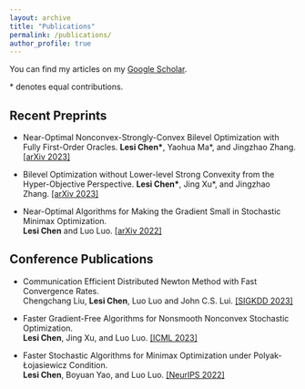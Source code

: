 ```yaml
---
layout: archive
title: "Publications"
permalink: /publications/
author_profile: true
---
```


You can find my articles on my [Google Scholar](https://scholar.google.com/citations?user=ynGzhugAAAAJ&hl=en&oi=ao). 

 \* denotes equal contributions.

## Recent Preprints 

* Near-Optimal Nonconvex-Strongly-Convex Bilevel Optimization with \
  Fully First-Order Oracles. **Lesi Chen\***, Yaohua Ma\*, and Jingzhao Zhang. [[arXiv 2023]](https://truenobility303.github.io/files/2023-F2BA.pdf)
  
* Bilevel Optimization without Lower-level Strong Convexity from the \
  Hyper-Objective Perspective. **Lesi Chen\***, Jing Xu\*, and Jingzhao Zhang. [[arXiv 2023]](https://arxiv.org/abs/2301.00712)

* Near-Optimal Algorithms for Making the Gradient Small in Stochastic Minimax Optimization. \
  **Lesi Chen** and Luo Luo. [[arXiv 2022]](https://arxiv.org/abs/2208.05925)

## Conference Publications

* Communication Efficient Distributed Newton Method with Fast Convergence Rates. \
  Chengchang Liu, **Lesi Chen**, Luo Luo and John C.S. Lui. [[SIGKDD 2023]](https://arxiv.org/abs/2305.17945)

  
* Faster Gradient-Free Algorithms for Nonsmooth Nonconvex Stochastic Optimization. \
  **Lesi Chen**, Jing Xu, and Luo Luo. [[ICML 2023]](https://arxiv.org/abs/2301.06428)
  

* Faster Stochastic Algorithms for Minimax Optimization under Polyak-Łojasiewicz Condition. \
  **Lesi Chen**, Boyuan Yao, and Luo Luo. [[NeurIPS 2022]](https://arxiv.org/abs/2307.15868) 
  
  
